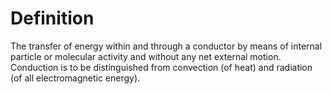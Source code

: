 # Definition

The transfer of energy within and through a conductor by means of
internal particle or molecular activity and without any net external
motion. Conduction is to be distinguished from convection (of heat) and
radiation (of all electromagnetic energy).
